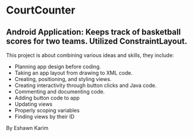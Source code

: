 # CourtCounter


## Android Application: Keeps track of basketball scores for two teams. Utilized ConstraintLayout.


This project is about combining various ideas and skills, they include:
* Planning app design before coding.
* Taking an app layout from drawing to XML code.
* Creating, positioning, and styling views.
* Creating interactivity through button clicks and Java code.
* Commenting and documenting code.
* Adding button code to app
* Updating views
* Properly scoping variables
* Finding views by their ID


By Eshawn Karim
